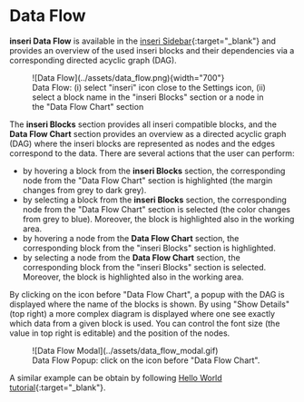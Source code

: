 # Data Flow

**inseri Data Flow** is available in the [inseri Sidebar](../features/sidebar.md){:target="\_blank"} and provides an overview of the used inseri blocks and their dependencies via a corresponding directed acyclic graph (DAG).

<figure markdown>
![Data Flow](../assets/data_flow.png){width="700"}
  <figcaption> Data Flow: (i) select "inseri" icon close to the Settings icon, (ii) select a block name in the "inseri Blocks" section or a node in the "Data Flow Chart" section </figcaption>
</figure>

The **inseri Blocks** section provides all inseri compatible blocks, and the **Data Flow Chart** section provides an overview as a directed acyclic graph (DAG) where the inseri blocks are represented as nodes and the edges correspond to the data. There are several actions that the user can perform:

- by hovering a block from the **inseri Blocks** section, the corresponding node from the "Data Flow Chart" section is highlighted (the margin changes from grey to dark grey).
- by selecting a block from the **inseri Blocks** section, the corresponding node from the "Data Flow Chart" section is selected (the color changes from grey to blue). Moreover, the block is highlighted also in the working area.
- by hovering a node from the **Data Flow Chart** section, the corresponding block from the "inseri Blocks" section is highlighted.
- by selecting a node from the **Data Flow Chart** section, the corresponding block from the "inseri Blocks" section is selected. Moreover, the block is highlighted also in the working area.

By clicking on the icon before "Data Flow Chart", a popup with the DAG is displayed where the name of the blocks is shown. By using "Show Details" (top right) a more complex diagram is displayed where one see exactly which data from a given block is used. You can control the font size (the value in top right is editable) and the position of the nodes.

<figure markdown>
![Data Flow Modal](../assets/data_flow_modal.gif)
  <figcaption> Data Flow Popup: click on the icon before "Data Flow Chart". </figcaption>
</figure>

A similar example can be obtain by following [Hello World tutorial](../tutorials/hello-world.md){:target="\_blank"}.
